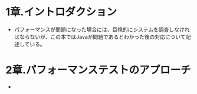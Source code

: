 # 1章.イントロダクション

* パフォーマンスが問題になった場合には、巨視的にシステムを調査しなければならないが、この本ではJavaが問題であるとわかった後の対応について記述している。

# 2章.パフォーマンステストのアプローチ

* 